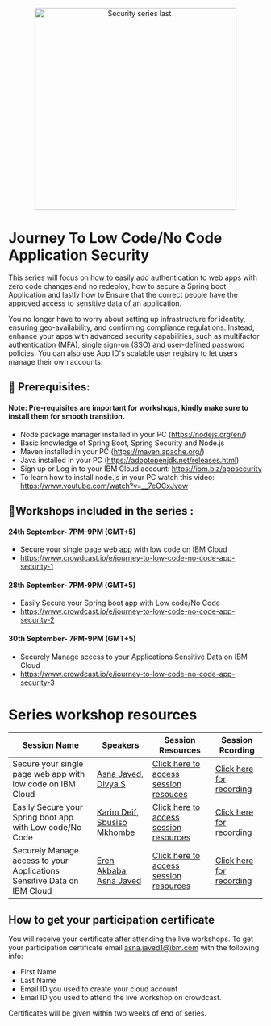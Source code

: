 <p align="center">
<img width="400" alt="Security series last" src="https://user-images.githubusercontent.com/16270682/132501611-7c5c364d-d2e1-4b95-8089-ee8ac3a8e3ca.png">
</p>

# Journey To Low Code/No Code Application Security


This series will focus on how to easily add authentication to web apps with zero code changes and no redeploy, how to secure a Spring boot Application and lastly how to Ensure that the correct people have the approved access to sensitive data of an application. 

You no longer have to worry about setting up infrastructure for identity, ensuring geo-availability, and confirming compliance regulations. Instead, enhance your apps with advanced security capabilities, such as multifactor authentication (MFA), single sign-on (SSO) and user-defined password policies. You can also use App ID's scalable user registry to let users manage their own accounts.

## 🎈 Prerequisites:

#### Note: Pre-requisites are important for workshops, kindly make sure to install them for smooth transition.

- Node package manager installed in your PC (https://nodejs.org/en/)
- Basic knowledge of Spring Boot, Spring Security and Node.js
- Maven installed in your PC (https://maven.apache.org/)
- Java installed in your PC (https://adoptopenjdk.net/releases.html)
- Sign up or Log in to your IBM Cloud account: https://ibm.biz/appsecurity
- To learn how to install node.js in your PC watch this video: https://www.youtube.com/watch?v=__7eOCxJyow

## 🙇Workshops included in the series :

#### 24th September- 7PM-9PM (GMT+5)
- Secure your single page web app with low code on IBM Cloud 
- https://www.crowdcast.io/e/journey-to-low-code-no-code-app-security-1


#### 28th September- 7PM-9PM (GMT+5)
- Easily Secure your Spring boot app with Low code/No Code
- https://www.crowdcast.io/e/journey-to-low-code-no-code-app-security-2


#### 30th September- 7PM-9PM (GMT+5)
- Securely Manage access to your Applications Sensitive Data on IBM Cloud
- https://www.crowdcast.io/e/journey-to-low-code-no-code-app-security-3


# Series workshop resources 

|Session Name|Speakers|Session Resources|Session Rcording|
|----|----|----|----|
|Secure your single page web app with low code on IBM Cloud|[Asna Javed](https://developer.ibm.com/profiles/asna.javed1/), [Divya S]()|[Click here to access session resouces](https://github.com/IBMDeveloperMEA/Secure-your-single-page-web-app-with-low-code-on-IBM-Cloud)|[Click here for recording](https://www.crowdcast.io/e/journey-to-low-code-no-code-app-security-1)|
|Easily Secure your Spring boot app with Low code/No Code|[Karim Deif](https://developer.ibm.com/profiles/karim.deif1/), [Sbusiso Mkhombe](https://developer.ibm.com/profiles/sbusiso.mkhombe/)|[Click here to access session resources](https://github.com/IBMDeveloperMEA/Secure-your-single-page-web-app-with-low-code-on-IBM-Cloud)|[Click here for recording](https://www.crowdcast.io/e/journey-to-low-code-no-code-app-security-2)|
|Securely Manage access to your Applications Sensitive Data on IBM Cloud|[Eren Akbaba](https://developer.ibm.com/profiles/eren.akbaba/), [Asna Javed](https://developer.ibm.com/profiles/asna.javed1/)|[Click here to access session resources](https://github.com/IBMDeveloperMEA/Securely-Manage-access-to-your-Applications-Sensitive-Data-on-IBM-Cloud)|[Click here for recording](https://www.crowdcast.io/e/journey-to-low-code-no-code-app-security-3)|



## How to get your participation certificate

You will receive your certificate after attending the live workshops. To get your participation certificate email asna.javed1@ibm.com with the following info:

- First Name
- Last Name
- Email ID you used to create your cloud account 
- Email ID you used to attend the live workshop on crowdcast.  

Certificates will be given within two weeks of end of series.




